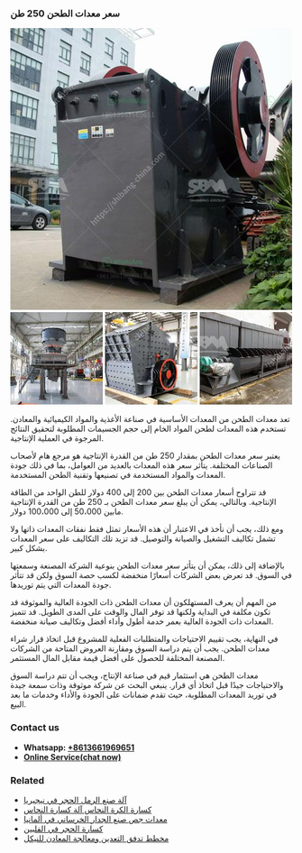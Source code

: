 <h3>سعر معدات الطحن 250 طن</h3><img src='1701852285.jpg' alt=''><p>تعد معدات الطحن من المعدات الأساسية في صناعة الأغذية والمواد الكيميائية والمعادن. تستخدم هذه المعدات لطحن المواد الخام إلى حجم الجسيمات المطلوبة لتحقيق النتائج المرجوة في العملية الإنتاجية.</p><p>يعتبر سعر معدات الطحن بمقدار 250 طن من القدرة الإنتاجية هو مرجع هام لأصحاب الصناعات المختلفة. يتأثر سعر هذه المعدات بالعديد من العوامل، بما في ذلك جودة المعدات والمواد المستخدمة في تصنيعها وتقنية الطحن المستخدمة.</p><p>قد تتراوح أسعار معدات الطحن بين 200 إلى 400 دولار للطن الواحد من الطاقة الإنتاجية. وبالتالي، يمكن أن يبلغ سعر معدات الطحن بـ 250 طن من القدرة الإنتاجية مابين 50،000 إلى 100،000 دولار.</p><p>ومع ذلك، يجب أن نأخذ في الاعتبار أن هذه الأسعار تمثل فقط نفقات المعدات ذاتها ولا تشمل تكاليف التشغيل والصيانة والتوصيل. قد تزيد تلك التكاليف على سعر المعدات بشكل كبير.</p><p>بالإضافة إلى ذلك، يمكن أن يتأثر سعر معدات الطحن بنوعية الشركة المصنعة وسمعتها في السوق. قد تعرض بعض الشركات أسعارًا منخفضة لكسب حصة السوق ولكن قد تتأثر جودة المعدات التي يتم توريدها.</p><p>من المهم أن يعرف المستهلكون أن معدات الطحن ذات الجودة العالية والموثوقة قد تكون مكلفة في البداية ولكنها قد توفر المال والوقت على المدى الطويل. قد تتميز المعدات ذات الجودة العالية بعمر خدمة أطول وأداء أفضل وتكاليف صيانة منخفضة.</p><p>في النهاية، يجب تقييم الاحتياجات والمتطلبات الفعلية للمشروع قبل اتخاذ قرار شراء معدات الطحن. يجب أن يتم دراسة السوق ومقارنة العروض المتاحة من الشركات المصنعة المختلفة للحصول على أفضل قيمة مقابل المال المستثمر.</p><p>معدات الطحن هي استثمار قيم في صناعة الإنتاج، ويجب أن تتم دراسة السوق والاحتياجات جيدًا قبل اتخاذ أي قرار. ينبغي البحث عن شركة موثوقة وذات سمعة جيدة في توريد المعدات المطلوبة، حيث تقدم ضمانات على الجودة والأداء وخدمات ما بعد البيع.</p><h3>Contact us</h3><ul><li><strong>Whatsapp:&nbsp;<a href="https://wa.me/8613661969651">+8613661969651</a></strong></li><li><a href="https://swt.shibang-china.com/?git&amp;zhl&amp;سعر معدات الطحن 250 طن"><strong>Online Service(chat now)</strong></a></li></ul><h3>Related</h3><ul><li><a href='آلة صنع الرمل الحجر في نيجيريا.md'>آلة صنع الرمل الحجر في نيجيريا</a></li><li><a href='كسارة الكرة النحاس آلة كسارة النحاس.md'>كسارة الكرة النحاس آلة كسارة النحاس</a></li><li><a href='معدات جص صنع الجدار الخرساني في ألمانيا.md'>معدات جص صنع الجدار الخرساني في ألمانيا</a></li><li><a href='كسارة الحجر في الفلبين.md'>كسارة الحجر في الفلبين</a></li><li><a href='مخطط تدفق التعدين ومعالجة المعادن للنيكل.md'>مخطط تدفق التعدين ومعالجة المعادن للنيكل</a></li></ul>